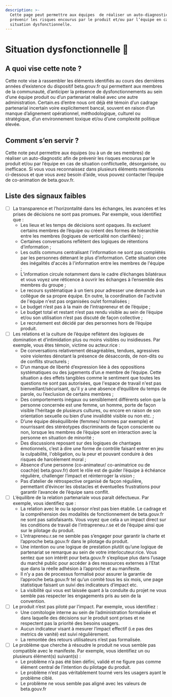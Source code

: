 ```yaml
---
description: >-
  Cette page peut permettre aux équipes  de réaliser un auto-diagnostic afin de
  prévenir les risques encourus par le produit et/ou par l’équipe en cas de
  situation dysfonctionnelle.
---
```


# Situation dysfonctionnelle 🙇

## **A quoi vise cette note ?** 

Cette note vise à rassembler les éléments identifiés au cours des dernières années d’existence du dispositif beta.gouv.fr qui permettent aux membres de la communauté, d’anticiper la présence de dysfonctionnements au sein d’une équipe produit ou d’un partenariat réalisé avec une autre administration. Certain.es d’entre nous ont déjà été témoin d’un cadrage partenarial incertain voire explicitement bancal, souvent en raison d’un manque d’alignement opérationnel, méthodologique, culturel ou stratégique, d’un environnement toxique et/ou d’une complexité politique élevée.

## Comment s’en servir ? 

Cette note peut permettre aux équipes \(ou à un de ses membres\) de réaliser un auto-diagnostic afin de prévenir les risques encourus par le produit et/ou par l’équipe en cas de situation conflictuelle, désorganisée, ou inefficace. Si vous vous reconnaissez dans plusieurs éléments mentionnés ci-dessous et que vous avez besoin d’aide, vous pouvez contacter l’équipe de co-animation de beta.gouv.fr. 

## Liste des signaux faibles

* [ ] La transparence et l’horizontalité dans les échanges, les avancées et les prises de décisions ne sont pas promues. Par exemple, vous identifiez que : 
  * Les lieux et les temps de décisions sont opaques. Ils excluent certains membres de l’équipe ou créent des formes de hiérarchie entre les membres \(logiques de verticalité non clarifiées\) ;
  * Certaines conversations reflètent des logiques de rétentions d’information ;
  * Les outils communs centralisant l'information ne sont pas complétés par les personnes détenant le plus d’information. Cette situation crée des inégalités d'accès à l'information entre les membres de l'équipe ;
  * L’information circule notamment dans le cadre d’échanges bilatéraux et vous voyez une réticence à ouvrir les échanges à l’ensemble des membres du groupe ;
  * Le recours systématique à un tiers pour adresser une demande à un collègue de sa propre équipe. En outre, la coordination de l'activité de l'équipe n'est pas organisées ou/et formalisées ;
  * Le budget n’est pas à la main de l’intrapreneur et de l’équipe ;
  * Le budget total et restant n’est pas rendu visible au sein de l’équipe et/ou son utilisation n’est pas discuté de façon collective ;
  * Le recrutement est décidé par des personnes hors de l’équipe produit.  
* [ ] Les relations et la culture de l’équipe reflètent des logiques de domination et d’intimidation plus ou moins visibles ou insidieuses. Par exemple, vous êtes témoin, victime ou acteur.rice : 
  * De conversations relativement désagréables, tendues, agressives voire violentes dénotant la présence de désaccords, de non-dits ou de conflits structurels ; 
  * D’un manque de liberté d’expression liée à des oppositions systématiques ou des jugements d’un.e membre de l’équipe. Cette situation a des effets tangibles comme le sentiment que toutes les questions ne sont pas autorisées, que l'espace de travail n'est pas bienveillant/sécurisant, qu'il y a une absence d’équilibre du temps de parole, ou l’exclusion de certains membres ;
  * Des comportements inégaux ou sensiblement différents selon que la personne concernée est une femme, un homme, porte de façon visible l’héritage de plusieurs cultures, ou encore en raison de son orientation sexuelle ou bien d’une invalidité visible ou non etc. ; 
  * D’une équipe déséquilibrée \(femmes/ hommes par exemple\) et nourrissant des stéréotypes discriminants de façon consciente ou non, lorsque les membres de l’équipe sont en interaction avec la personne en situation de minorité ;
  * Des discussions reposant sur des logiques de chantages émotionnels, c’est à dire une forme de contrôle faisant entrer en jeu la culpabilité, l'obligation, ou la peur et pouvant conduire à des risques de harcèlement moral ;
  * Absence d’une personne \(co-animateur/ co-animatrice ou de coach\(e\) beta.gouv.fr\) dont le rôle est de guider l’équipe à échéance régulière, challenger l’impact et réinterroger la vision ;
  * Pas d’atelier de rétrospective organisé de façon régulière,  permettant d’évincer les obstacles et éventuelles frustrations pour garantir l’avancée de l’équipe sans conflit.  
* [ ] L’équilibre de la relation partenariale vous paraît défectueux. Par exemple, vous identifiez que : 
  * La relation avec le ou la sponsor n’est pas bien établie. Le cadrage et la compréhension des modalités de fonctionnement de beta.gouv.fr ne sont pas satisfaisants. Vous voyez que cela a un impact direct sur les conditions de travail de l’intrapreneu.r.se et de l’équipe ainsi que sur le pilotage du produit. 
  * L’intrapreneu.r.se ne semble pas s’engager pour garantir la charte et l’approche beta.gouv.fr dans le pilotage du produit. 
  * Une intention ou une logique de prestation plutôt qu’une logique de partenariat se remarque au sein de votre interlocuteur.rice. Vous sentez que son intérêt pour beta.gouv.fr s’explique plus dans l’usage du marché public pour accéder à des ressources externes à l’Etat que dans la réelle adhésion à l’approche et au manifeste. 
  * Il n’y a pas de processus formalisé pour assurer la garantie de l’approche beta.gouv.fr tel qu’un comité tous les six mois, une page statistique faisant un suivi des indicateurs d’impact etc. 
  * La visibilité qui vous est laissée quant à la conduite du projet ne vous semble pas respecter les engagements pris au sein de la convention.   
* [ ] Le produit n’est pas piloté par l’impact. Par exemple, vous identifiez : 
  * Une comitologie interne au sein de l’administration formalisée et dans laquelle des décisions sur le produit sont prises et ne respectent pas la priorité des besoins usagers. 
  * Aucun indicateur visant à mesurer l’impact effectif \(i.e pas des metrics de vanité\) est suivi régulièrement. 
  * La remontée des retours utilisateurs n’est pas formalisée.   
* [ ] Le problème que cherche à résoudre le produit ne vous semble pas compatible avec le manifeste. Par exemple, vous identifiez un ou plusieurs élément\(s\) suivant\(s\) :
  * Le problème n’a pas été bien défini, validé et ne figure pas comme élément central de l’intention du pilotage du produit. 
  * Le problème n’est pas véritablement tourné vers les usagers ayant le problème ciblé.
  * Le problème ne vous semble pas aligné avec les valeurs de beta.gouv.fr  


